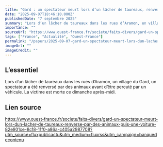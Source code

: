 ```yaml
---
title: "Gard : un spectateur meurt lors d’un lâcher de taureaux, renversé par des animaux puis une voiture"
date: "2025-09-07T18:46:10.000Z"
publishedDate: "7 septembre 2025"
summary: "Lors d’un lâcher de taureaux dans les rues d’Aramon, un village du Gard, un spectateur a été renversé par des animaux avant d’être percuté par un véhicule. La victime est morte ce dimanche après-midi."
importance: ""
sourceUrl: "https://www.ouest-france.fr/societe/faits-divers/gard-un-spectateur-meurt-lors-dun-lacher-de-taureaux-renverse-par-des-animaux-puis-une-voiture-82e901ce-8c18-11f0-a86a-c405a2987708?utm_source=fluxpublicactu&utm_medium=fluxrss&utm_campaign=banquedecontenu"
tags: ["France", "Actualité", "Ouest-France"]
permalink: "/papers/2025-09-07-gard-un-spectateur-meurt-lors-dun-lacher-de-taureaux-renverse-par-des-animaux-puis-une-voiture"
imageUrl: ""
imageCredit: ""
---
```


## L’essentiel

Lors d’un lâcher de taureaux dans les rues d’Aramon, un village du Gard, un spectateur a été renversé par des animaux avant d’être percuté par un véhicule. La victime est morte ce dimanche après-midi.

## Lien source

https://www.ouest-france.fr/societe/faits-divers/gard-un-spectateur-meurt-lors-dun-lacher-de-taureaux-renverse-par-des-animaux-puis-une-voiture-82e901ce-8c18-11f0-a86a-c405a2987708?utm_source=fluxpublicactu&utm_medium=fluxrss&utm_campaign=banquedecontenu
